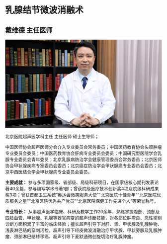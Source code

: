 # 乳腺结节微波消融术

## 戴维德 主任医师

![1678427274236](image/c01_75/1678427274236.png)

北京医院超声医学科主任 主任医师 硕士生导师；

中国医师协会超声医师分会介入专业委员会常务委员；中国医药教育协会头颈肿瘤专业委员会委员；中国医药教育协会肝病专业委员会委员；中国研究型医院学会乳腺专业委员会青年委员；北京乳腺病防治学会健康管理委员会常务委员；北京医师协会甲状腺疾病专家委员会委员；北京癌症防治学会甲状腺癌专业委员会委员；北京中西医结合学会甲状腺病专业委员会委员。


**主要成就：** 参与多项国家级、省部级、局级科研项目，在国家级核心期刊发表论著40余篇，参与编写学术专著1部；曾获院级医疗技术创新奖4项及院级科研成果奖3项；曾获首都卫生系统“奥运会微笑服务大使”“北京医院十佳青年”“北京医院优质服务之星”“北京医院优秀共产党员”“北京医院保健工作先进个人”等荣誉称号。


**专业特长：** 从事超声医学临床、科研及教学工作20余年，熟练掌握腹部、颈部及四肢血管、甲状腺、乳腺等器官病变的超声诊断技能，对各部位肿瘤良、恶性鉴别诊断方面积累了丰富的临床经验；擅长超声引导下对肝、肾、甲状腺及乳腺肿物、浅表淋巴结的穿刺活检，超声引导下经皮微波消融治疗甲状腺、甲状旁腺及乳腺肿瘤、颈部淋巴结转移癌、超声引导下麦默通微创旋切治疗乳腺肿瘤。
